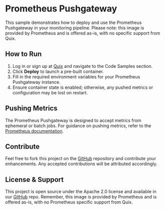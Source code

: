 # Prometheus Pushgateway

This sample demonstrates how to deploy and use the Prometheus Pushgateway in your monitoring pipeline. Please note: this image is provided by Prometheus and is offered as-is, with no specific support from Quix.

## How to Run

1. Log in or sign up at [Quix](https://portal.platform.quix.io/signup?xlink=github) and navigate to the Code Samples section.
2. Click **Deploy** to launch a pre-built container.
3. Fill in the required environment variables for your Prometheus Pushgateway instance.
4. Ensure container state is enabled; otherwise, any pushed metrics or configuration may be lost on restart.

## Pushing Metrics

The Prometheus Pushgateway is designed to accept metrics from ephemeral or batch jobs. For guidance on pushing metrics, refer to the [Prometheus documentation](https://prometheus.io/docs/practices/pushing/).

## Contribute

Feel free to fork this project on the [GitHub](https://github.com/quixio/quix-samples) repository and contribute your enhancements. Any accepted contributions will be attributed accordingly.

## License & Support

This project is open source under the Apache 2.0 license and available in our [GitHub](https://github.com/quixio/quix-samples) repo. Remember, this image is provided by Prometheus and is offered as-is, with no Prometheus specific support from Quix.
